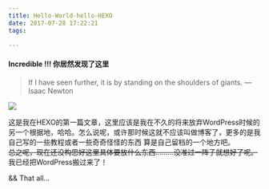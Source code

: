 ```yaml
---
title: Hello-World-hello-HEXO
date: 2017-07-28 17:22:21
tags:

---
```

#### Incredible !!!  你居然发现了这里
>If I have seen further, it is by standing on the shoulders of giants.
>—Isaac Newton

![](https://images.gxuann.cn/archives/t1.jpg)


这是我在HEXO的第一篇文章，这里应该是我在不久的将来放弃WordPress时候的另一个根据地，哈哈。怎么说呢，或许那时候这就不应该叫做博客了，更多的是我自己写的一些教程或者一些奇奇怪怪的东西 算是自己留档的一个地方吧。
<br>
~~总之呢，现在还没构思好这里具体要放什么东西………没准过一阵子就想好了呢。~~
<br>
我已经把WordPress搬过来了！
<br>


&&
That all...
